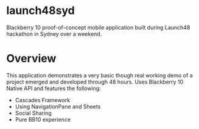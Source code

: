 launch48syd
===========

Blackberry 10 proof-of-concept mobile application built during Launch48 hackathon in Sydney over a weekend. 


Overview
===========

This application demonstrates a very basic though real working demo of a project emerged and developed through 48 hours. Uses Blackberry 10 Native API and features the following:

* Cascades Framework
* Using NavigationPane and Sheets
* Social Sharing 
* Pure BB10 experience
